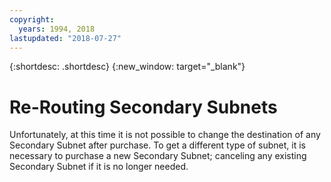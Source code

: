 ```yaml
---
copyright:
  years: 1994, 2018
lastupdated: "2018-07-27"
---
```

{:shortdesc: .shortdesc}
{:new_window: target="_blank"}

# Re-Routing Secondary Subnets

Unfortunately, at this time it is not possible to change the destination of any
Secondary Subnet after purchase. To get a different type of subnet, it is
necessary to purchase a new Secondary Subnet; canceling any existing Secondary
Subnet if it is no longer needed.
